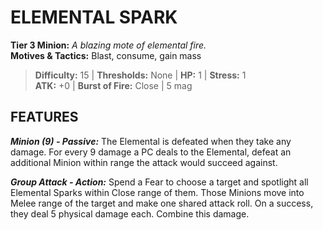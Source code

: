 # ELEMENTAL SPARK

**Tier 3 Minion:** *A blazing mote of elemental fire.*  
**Motives & Tactics:** Blast, consume, gain mass

> **Difficulty:** 15 | **Thresholds:** None | **HP:** 1 | **Stress:** 1  
> **ATK:** +0 | **Burst of Fire:** Close | 5 mag  

## FEATURES

***Minion (9) - Passive:*** The Elemental is defeated when they take any damage. For every 9 damage a PC deals to the Elemental, defeat an additional Minion within range the attack would succeed against.

***Group Attack - Action:*** Spend a Fear to choose a target and spotlight all Elemental Sparks within Close range of them. Those Minions move into Melee range of the target and make one shared attack roll. On a success, they deal 5 physical damage each. Combine this damage.
